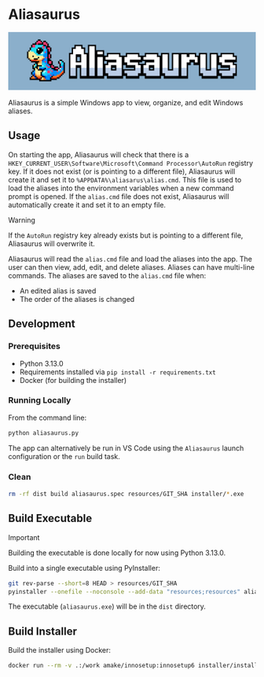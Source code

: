 # Aliasaurus

![aliasurus-banner](images/banner.png)

Aliasaurus is a simple Windows app to view, organize, and edit Windows aliases.

## Usage

On starting the app, Aliasaurus will check that there is a `HKEY_CURRENT_USER\Software\Microsoft\Command Processor\AutoRun` registry key. If it does not exist (or is pointing to a different file), Aliasaurus will create it and set it to `%APPDATA%\aliasarus\alias.cmd`. This file is used to load the aliases into the environment variables when a new command prompt is opened. If the `alias.cmd` file does not exist, Aliasaurus will automatically create it and set it to an empty file.

> [!WARNING]
> If the `AutoRun` registry key already exists but is pointing to a different file, Aliasaurus will overwrite it.

Aliasaurus will read the `alias.cmd` file and load the aliases into the app. The user can then view, add, edit, and delete aliases. Aliases can have multi-line commands. The aliases are saved to the `alias.cmd` file when:

* An edited alias is saved
* The order of the aliases is changed

## Development

### Prerequisites

* Python 3.13.0
* Requirements installed via `pip install -r requirements.txt`
* Docker (for building the installer)

### Running Locally

From the command line:

```bash
python aliasaurus.py
```

The app can alternatively be run in VS Code using the `Aliasaurus` launch configuration or the `run` build task.

### Clean

```bash
rm -rf dist build aliasaurus.spec resources/GIT_SHA installer/*.exe
```

## Build Executable

> [!IMPORTANT]
> Building the executable is done locally for now using Python 3.13.0.

Build into a single executable using PyInstaller:

```bash
git rev-parse --short=8 HEAD > resources/GIT_SHA
pyinstaller --onefile --noconsole --add-data "resources;resources" aliasaurus.py
```

The executable (``aliasaurus.exe``) will be in the ``dist`` directory.

## Build Installer

Build the installer using Docker:

```bash
docker run --rm -v .:/work amake/innosetup:innosetup6 installer/installer.iss
```

